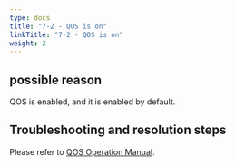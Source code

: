 ```yaml
---
type: docs
title: "7-2 - QOS is on"
linkTitle: "7-2 - QOS is on"
weight: 2
---
```


## possible reason

QOS is enabled, and it is enabled by default.

## Troubleshooting and resolution steps


Please refer to [QOS Operation Manual](/zh/docs3-v2/java-sdk/reference-manual/qos/).
<p style="margin-top: 3rem;"> </p>